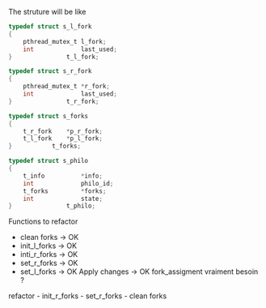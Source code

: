The struture will be like

```c
typedef struct s_l_fork
{
	pthread_mutex_t	l_fork;
	int				last_used;
}				t_l_fork;

typedef struct s_r_fork
{
	pthread_mutex_t	*r_fork;
	int				last_used;
}				t_r_fork;

typedef struct s_forks
{
	t_r_fork	*p_r_fork;
	t_l_fork	*p_l_fork;
}			t_forks;

typedef struct s_philo
{
	t_info			*info;
	int				philo_id;
	t_forks			*forks;
	int				state;
}				t_philo;
```

Functions to refactor
- clean forks -> OK
- init_l_forks -> OK
- inti_r_forks -> OK
- set_r_forks -> OK
- set_l_forks -> OK
Apply changes -> OK
fork_assigment vraiment besoin ?

refactor
	- init_r_forks
	- set_r_forks
	- clean forks
